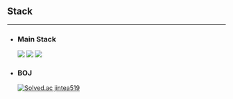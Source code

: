<div><h2> Stack </h2></div>
<hr/>
<div>
<ul>
<li><h3>Main Stack</h3></li>
<img src="https://img.shields.io/badge/python-3776AB?style=for-the-badge&logo=python&logoColor=white">
<img src="https://img.shields.io/badge/tensorflow-FF6F00?style=for-the-badge&
logo=tensorflow&logoColor=white">
<img src="https://img.shields.io/badge/ros2-22314E?style=for-the-badge&
logo=ros&logoColor=white">

<li><h3>BOJ</h3></li>

[![Solved.ac
jintea519](http://mazassumnida.wtf/api/mini/generate_badge?boj=jintea519)](https://solved.ac/jintea519)

</ul>
</div>

<!--
**too519/too519** is a ✨ _special_ ✨ repository because its `README.md` (this file) appears on your GitHub profile.

Here are some ideas to get you started:

- 🔭 I’m currently working on ...
- 🌱 I’m currently learning ...
- 👯 I’m looking to collaborate on ...
- 🤔 I’m looking for help with ...
- 💬 Ask me about ...
- 📫 How to reach me: ...
- 😄 Pronouns: ...
- ⚡ Fun fact: ...
  -->
